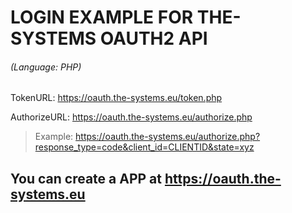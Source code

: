 # LOGIN EXAMPLE FOR THE-SYSTEMS OAUTH2 API
###### (Language: PHP)

TokenURL: https://oauth.the-systems.eu/token.php

AuthorizeURL: https://oauth.the-systems.eu/authorize.php
>Example: https://oauth.the-systems.eu/authorize.php?response_type=code&client_id=CLIENTID&state=xyz



## You can create a APP at https://oauth.the-systems.eu
